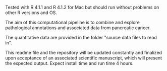 Tested with R 4.1.1 and R 4.1.2 for Mac but should run without problems on other R versions and OS. 

The aim of this computational pipeline is to combine and explore pathological annotations and associated data from pancreatic cancer.

The quantitative data are provided in the folder "source data files to read in".

This readme file and the repository will be updated constantly and finalized upon acceptance of an associated scientific manuscript, which will present the expected output. Expect install time and run time 4 hours.
